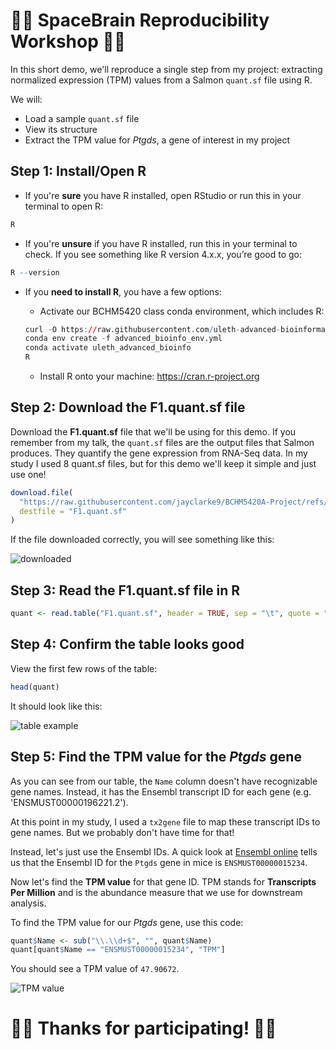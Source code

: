 # 🚀🧠 SpaceBrain Reproducibility Workshop 🧠🚀

In this short demo, we'll reproduce a single step from my project: extracting normalized expression (TPM) values from a Salmon `quant.sf` file using R.

We will:
- Load a sample `quant.sf` file
- View its structure
- Extract the TPM value for *Ptgds*, a gene of interest in my project   
  

## Step 1: Install/Open R
- If you're **sure** you have R installed, open RStudio or run this in your terminal to open R:
```r
R
```
- If you're **unsure** if you have R installed, run this in your terminal to check. If you see something like R version 4.x.x, you’re good to go:
```r
R --version
```
- If you **need to install R**, you have a few options:

  - Activate our BCHM5420 class conda environment, which includes R:
  ```r
  curl -O https://raw.githubusercontent.com/uleth-advanced-bioinformatics/BCHM5420A-summer-2025/refs/heads/main/resources/advanced_bioinfo_env.yml
  conda env create -f advanced_bioinfo_env.yml
  conda activate uleth_advanced_bioinfo
  R
  ```
  - Install R onto your machine: https://cran.r-project.org
  
## Step 2: Download the F1.quant.sf file
Download the **F1.quant.sf** file that we'll be using for this demo. If you remember from my talk, the `quant.sf` files are the output files that Salmon produces. They quantify the gene expression from RNA-Seq data. In my study I used 8 quant.sf files, but for this demo we'll keep it simple and just use one!
```r
download.file(
  "https://raw.githubusercontent.com/jayclarke9/BCHM5420A-Project/refs/heads/main/F1.quant.sf",
  destfile = "F1.quant.sf"
)

```
If the file downloaded correctly, you will see something like this:

![downloaded](https://github.com/user-attachments/assets/83c5f991-399d-4d5f-b5ea-221466c69887)


## Step 3: Read the F1.quant.sf file in R
```r
quant <- read.table("F1.quant.sf", header = TRUE, sep = "\t", quote = "")
```
## Step 4: Confirm the table looks good
View the first few rows of the table:
```r
head(quant)
```
It should look like this:

![table example](https://github.com/user-attachments/assets/286a1c21-a419-48e7-b137-a41cfccc4671)

## Step 5: Find the TPM value for the *Ptgds* gene
As you can see from our table, the `Name` column doesn't have recognizable gene names. Instead, it has the Ensembl transcript ID for each gene (e.g. 'ENSMUST00000196221.2').

At this point in my study, I used a `tx2gene` file to map these transcript IDs to gene names. But we probably don't have time for that! 

Instead, let's just use the Ensembl IDs. A quick look at [Ensembl online](https://www.ensembl.org/Mus_musculus/Transcript/Summary?db=core;g=ENSMUSG00000015090;r=2:25356721-25359854;t=ENSMUST00000015234) tells us that the Ensembl ID for the `Ptgds` gene in mice is `ENSMUST00000015234`.

Now let's find the **TPM value** for that gene ID. TPM stands for **Transcripts Per Million** and is the   abundance measure that we use for downstream analysis.

To find the TPM value for our *Ptgds* gene, use this code:
```r
quant$Name <- sub("\\.\\d+$", "", quant$Name)
quant[quant$Name == "ENSMUST00000015234", "TPM"]
```
You should see a TPM value of `47.90672`.

![TPM value](https://github.com/user-attachments/assets/4dd07374-f7a4-48e8-9609-566a413a50d0)


# 🚀🧠 Thanks for participating! 🚀🧠
